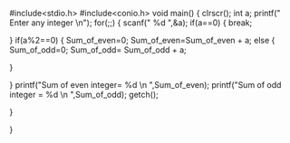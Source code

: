 #include<stdio.h>
#include<conio.h>
void main()
{
clrscr();
int a;
printf(" Enter any integer \n");
for(;;)
{
scanf(" %d ",&a);
if(a==0)
{
break;


}
if(a%2==0)
{
Sum_of_even=0;
Sum_of_even=Sum_of_even + a;
else 
{
Sum_of_odd=0;
Sum_of_odd= Sum_of_odd + a;

}

}
printf("Sum of even integer= %d \n ",Sum_of_even);
printf("Sum of odd integer = %d \n ",Sum_of_odd);
getch();



}







}
